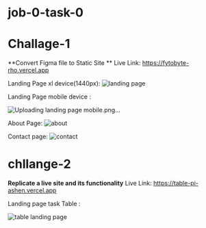 # job-0-task-0

# Challage-1

  **Convert Figma file to Static Site **
Live Link: https://fytobyte-rho.vercel.app

Landing Page xl device(1440px): 
![landing page](https://github.com/Aahmed-Hossain/Fytobyte/assets/138388233/65f65fe7-11df-427a-a8a6-a54b3140e4a3)

Landing Page mobile device : 

![Uploading landing page mobile.png…]()


About Page: 
![about](https://github.com/Aahmed-Hossain/Fytobyte/assets/138388233/b20b7993-fe71-4f0d-bb0b-d4d368d3ec49)

Contact page: 
![contact](https://github.com/Aahmed-Hossain/Fytobyte/assets/138388233/344b14c5-4c10-4292-a9bf-e81b37bc655c)


# chllange-2

  **Replicate a live site and its functionality**
Live Link: https://table-pi-ashen.vercel.app

Landing page task Table :

![table landing page](https://github.com/Aahmed-Hossain/Fytobyte/assets/138388233/901c514d-0c29-4400-87f6-5bb78434f04d)

